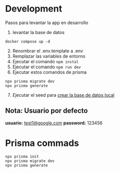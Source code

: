 # Development 
Pasos para levantar la app en desarrollo

1. levantar la base de datos
```
docker compose up -d
```
2. Renombrar el .env.template a .env
3. Remplazar las variables de entorno
4. Ejecutar el comando ``` npm instal ```
5. Ejecutar el comando ``` npm run dev ```
6. Ejecutar estos comandos de prisma 
```
npx prisma migrate dev
npx prisma generate
```
7. Ejecutar el seed para [crear la base de datos local](localhost:3000/api/seed)

## Nota: Usuario por defecto
__usuario:__ test1@google.com
__password:__ 123456

# Prisma commads
```
npx prisma init
npx prisma migrate dev
npx prisma generate
```